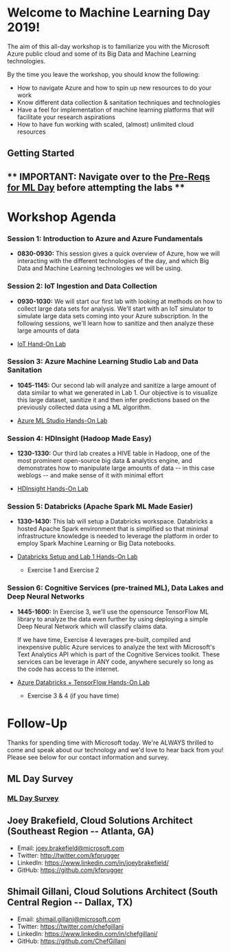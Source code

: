 # Welcome to Machine Learning Day 2019!

The aim of this all-day workshop is to familiarize you with the Microsoft Azure public cloud and some of its Big Data and Machine Learning technologies. 

By the time you leave the workshop, you should know the following:
- How to navigate Azure and how to spin up new resources to do your work
- Know different data collection & sanitation techniques and technologies
- Have a feel for implementation of machine learning platforms that will facilitate your research aspirations
- How to have fun working with scaled, (almost) unlimited cloud resources

## Getting Started 




## ** **IMPORTANT: Navigate over to the [Pre-Reqs for ML Day](https://github.com/kfprugger/MLDay/blob/master/prereqs.md) before attempting the labs**  **


# Workshop Agenda

### Session 1: Introduction to Azure and Azure Fundamentals 

- **0830-0930:** This session gives a quick overview of Azure, how we will interacting with the different technologies of the day, and which Big Data and Machine Learning technologies we will be using.

### Session 2: IoT Ingestion and Data Collection
- **0930-1030:** We will start our first lab with looking at methods on how to collect large data sets for analysis. We'll start with an IoT simulator to simulate large data sets coming into your Azure subscription. In the following sessions, we'll learn how to sanitize and then analyze these large amounts of data

- [IoT Hand-On Lab](https://docs.microsoft.com/en-us/learn/modules/manage-iot-devices/)

### Session 3: Azure Machine Learning Studio Lab and Data Sanitation
- **1045-1145:** Our second lab will analyze and sanitize a large amount of data similar to what we generated in Lab 1. Our objective is to visualize this large dataset, sanitize it and then infer predictions based on the previously collected data using a ML algorithm.

- [Azure ML Studio Hands-On Lab](https://github.com/kfprugger/MLDay/blob/master/MLStudio/create-experiment.md#open-machine-learning-studio)

### Session 4: HDInsight (Hadoop Made Easy)
- **1230-1330:** Our third lab creates a HIVE table in Hadoop, one of the most prominent open-source big data & analytics engine, and demonstrates how to manipulate large amounts of data -- in this case weblogs -- and make sense of it with minimal effort

- [HDInsight Hands-On Lab](https://github.com/kfprugger/MLDay/blob/master/Azure%20HDInsight/HiveLab/hands-on-lab.md)

### Session 5: Databricks (Apache Spark ML Made Easier)
- **1330-1430:** This lab will setup a Databricks workspace. Databricks a hosted Apache Spark environment that is simplified so that minimal infrastructure knowledge is needed to leverage the platform in order to employ Spark Machine Learning or Big Data notebooks.

- [Databricks Setup and Lab 1 Hands-On Lab](https://github.com/kfprugger/MLDay/blob/master/DatabricksML/HOL%20step-by%20step%20-%20Cognitive%20services%20and%20deep%20learning.md#exercise-1-setup-azure-databricks-workspace)
  - Exercise 1 and Exercise 2

### Session 6: Cognitive Services (pre-trained ML), Data Lakes and Deep Neural Networks
- **1445-1600:** In Exercise 3, we'll use the opensource TensorFlow ML library to analyze the data even further by using deploying a simple Deep Neural Network which will classify claims data.
  
  If we have time, Exercise 4 leverages pre-built, compiled and inexpensive public Azure services to analyze the text with Microsoft's Text Analytics API which is part of the Cognitive Services toolkit. These services can be leverage in ANY code, anywhere securely so long as the code has access to the internet.

- [Azure Databricks + TensorFlow Hands-On Lab](https://github.com/kfprugger/MLDay/blob/master/DatabricksML/HOL%20step-by%20step%20-%20Cognitive%20services%20and%20deep%20learning.md#exercise-3-create-and-deploy-a-tensorflow-model)
  - Exercise 3 & 4 (if you have time)

# Follow-Up
Thanks for spending time with Microsoft today. We're ALWAYS thrilled to come and speak about our technology and we'd love to hear back from you! Please see below for our contact information and survey.
## ML Day Survey
### **[ML Day Survey](https://forms.office.com/Pages/ResponsePage.aspx?id=v4j5cvGGr0GRqy180BHbR3vmVKFttl1JjVF3shHsVeNUMDVCMUlOWUFURDE0UllPQ1dQNzVHWVpENS4u)**
## Joey Brakefield, Cloud Solutions Architect (Southeast Region -- Atlanta, GA)
- Email:    joey.brakefield@microsoft.com 
- Twitter:  http://twitter.com/kfprugger
- LinkedIn: https://www.linkedin.com/in/joeybrakefield/ 
- GitHub:   https://github.com/kfprugger
## Shimail Gillani, Cloud Solutions Architect (South Central Region -- Dallax, TX)
- Email: shimail.gillani@microsoft.com
- Twitter: https://twitter.com/chefgillani
- LinkedIn: https://www.linkedin.com/in/chefgillani/
- GitHub: https://github.com/ChefGillani

